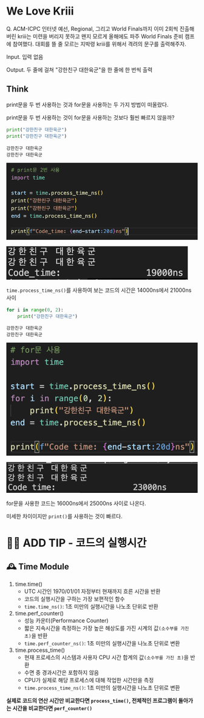 # We Love Kriii

Q. ACM-ICPC 인터넷 예선, Regional, 그리고 World Finals까지 이미 2회씩 진출해버린 kriii는 미련을 버리지 못하고 왠지 모르게 올해에도 파주 World Finals 준비 캠프에 참여했다. 대회를 뜰 줄 모르는 지박령 kriii를 위해서 격려의 문구를 출력해주자.

Input. 입력 없음

Output. 두 줄에 걸쳐 "강한친구 대한육군"을 한 줄에 한 번씩 출력

## Think

print문을 두 번 사용하는 것과 for문을 사용하는 두 가지 방법이 떠올랐다.

print문을 두 번 사용하는 것이 for문을 사용하는 것보다 훨씬 빠르지 않을까?


```python
print("강한친구 대한육군")
print("강한친구 대한육군")
```

    강한친구 대한육군
    강한친구 대한육군


![print_code](https://github.com/neicebee/Algorithm/blob/main/Python/Photo/wlk_print_code.png)

![print_result](https://github.com/neicebee/Algorithm/blob/main/Python/Photo/wlk_print_result.png)

`time.process_time_ns()`를 사용하여 보는 코드의 시간은 14000ns에서 21000ns 사이


```python
for i in range(0, 2):
    print("강한친구 대한육군")
```

    강한친구 대한육군
    강한친구 대한육군


![for_code](https://github.com/neicebee/Algorithm/blob/main/Python/Photo/wlk_for_code.png)

![for_result](https://github.com/neicebee/Algorithm/blob/main/Python/Photo/wlk_for_result.png)

for문을 사용한 코드는 16000ns에서 25000ns 사이로 나온다.

미세한 차이이지만 `print()`를 사용하는 것이 빠르다.

# 👂🏻 ADD TIP - 코드의 실행시간

## 🕰 Time Module

1. time.time()
   - UTC 시간인 1970/01/01 자정부터 현재까지 흐른 시간을 반환
   - 코드의 실행시간을 구하는 가장 보편적인 함수
   - `time.time_ns()`: 1초 미만의 실행시간을 나노초 단위로 반환
2. time.perf_counter()
   - 성능 카운터(Performance Counter)
   - 짧은 지속시간을 측정하는 가장 높은 해상도를 가진 시계의 값`(소수부를 가진 초)`을 반환
   - `time.perf_counter_ns()`: 1초 미만의 실행시간을 나노초 단위로 변환
3. time.process_time()
   - 현재 프로세스의 시스템과 사용자 CPU 시간 합계의 값`(소수부를 가진 초)`을 반환
   - 수면 중 경과시간은 포함하지 않음
   - CPU가 실제로 해당 프로세스에 대해 작업한 시간만을 측정
   - `time.process_time_ns()`: 1초 미만의 실행시간을 나노초 단위로 변환

**실제로 코드의 연산 시간만 비교한다면 `process_time()`, 전체적인 프로그램이 돌아가는 시간을 비교한다면 `perf_counter()`**


